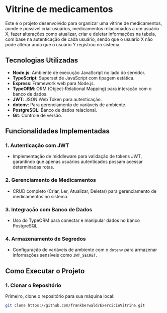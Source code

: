 # Vitrine de medicamentos
Este é o projeto desenvolvido para organizar uma vitrine de medicamentos, aonde é possível criar usuários, medicamentos relacionados a um usuário X, fazer alterações como atualizar, criar e deletar informações na tabela, com base na autenticação de cada usuário, sendo que o usuário X não pode alterar anda que o usuário Y registrou no sistema.

## Tecnologias Utilizadas

- **Node.js**: Ambiente de execução JavaScript no lado do servidor.
- **TypeScript**: Superset de JavaScript com tipagem estática.
- **Express**: Framework web para Node.js.
- **TypeORM**: ORM (Object-Relational Mapping) para interação com o banco de dados.
- **JWT**: JSON Web Token para autenticação.
- **dotenv**: Para gerenciamento de variáveis de ambiente.
- **PostgreSQL**: Banco de dados relacional.
- **Git**: Controle de versão.

## Funcionalidades Implementadas

### 1. **Autenticação com JWT**
- Implementação de middleware para validação de tokens JWT, garantindo que apenas usuários autenticados possam acessar determinadas rotas.

### 2. **Gerenciamento de Medicamentos**
- CRUD completo (Criar, Ler, Atualizar, Deletar) para gerenciamento de medicamentos no sistema.

### 3. **Integração com Banco de Dados**
- Uso do TypeORM para conectar e manipular dados no banco PostgreSQL.

### 4. **Armazenamento de Segredos**
- Configuração de variáveis de ambiente com o `dotenv` para armazenar informações sensíveis como `JWT_SECRET`.

## Como Executar o Projeto

### 1. Clonar o Repositório

Primeiro, clone o repositório para sua máquina local:

```bash
git clone https://github.com/frankberwald/ExercicioVitrine.git
